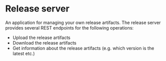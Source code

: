 # Release server

An application for managing your own release artifacts. The release server provides several REST endpoints for the following operations:

- Upload the release artifacts
- Download the release artifacts
- Get information about the release artifacts (e.g. which version is the latest etc.)
